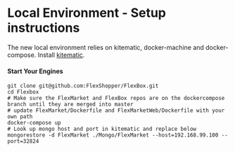 # Local Environment - Setup instructions

The new local environment relies on kitematic, docker-machine and docker-compose. Install [kitematic].

#### Start Your Engines

```
git clone git@github.com:FlexShopper/FlexBox.git
cd Flexbox
# Make sure the FlexMarket and FlexBox repos are on the dockercompose branch until they are merged into master
# update FlexMarket/Dockerfile and FlexMarketWeb/Dockerfile with your own path
docker-compose up
# Look up mongo host and port in kitematic and replace below
mongorestore -d FlexMarket ./Mongo/FlexMarket --host=192.168.99.100 --port=32824
```

[//]: # (These are reference links used in the body of this note and get stripped out when the markdown processor does it's job. There is no need to format nicely because it shouldn't be seen. Thanks SO - http://stackoverflow.com/questions/4823468/store-comments-in-markdown-syntax)


   [kitematic]: <https://kitematic.com>

